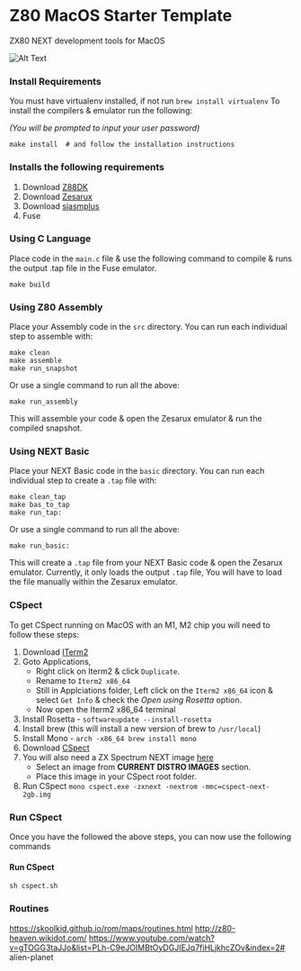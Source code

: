 # Z80 MacOS Starter Template
ZX80 NEXT development tools for MacOS

![Alt Text](images/example2.gif)


### Install Requirements
You must have virtualenv installed, if not run `brew install virtualenv`
To install the compilers & emulator run the following:

*(You will be prompted to input your user password)*
```
make install  # and follow the installation instructions
```

### Installs the following requirements
1. Download [Z88DK](https://github.com/z88dk/z88dk/releases)
2. Download [Zesarux](https://github.com/chernandezba/zesarux/releases/tag/ZEsarUX-X)
3. Download [sjasmplus](https://github.com/z00m128/sjasmplus/blob/master/INSTALL.md#default-method-for-gnulinux--unix--macos--bsd)
4. Fuse

### Using C Language
Place code in the `main.c` file & use the following command to compile &
runs the output .tap file in the Fuse emulator.
```
make build
```

### Using Z80 Assembly
Place your Assembly code in the `src` directory.
You can run each individual step to assemble with:
```
make clean
make assemble
make run_snapshot
```
Or use a single command to run all the above:
```
make run_assembly
```
This will assemble your code & open the Zesarux emulator &
run the compiled snapshot.

### Using NEXT Basic
Place your NEXT Basic code in the `basic` directory.
You can run each individual step to create a `.tap` file with:
```
make clean_tap
make bas_to_tap
make run_tap:
```
Or use a single command to run all the above:
```
make run_basic:
```
This will create a `.tap` file from your NEXT Basic code & open the Zesarux emulator.
Currently, it only loads the output `.tap` file, You will have to load the file manually
within the Zesarux emulator.

### CSpect
To get CSpect running on MacOS with an M1, M2 chip you will need to follow
these steps:
1. Download [ITerm2](https://iterm2.com/downloads.html)
2. Goto Applications, 
   - Right click on Iterm2 & click `Duplicate`.
   - Rename to `Iterm2 x86_64`
   - Still in Applciations folder, Left click on the `Iterm2 x86_64` icon & select `Get Info` & check the *Open using Rosetta* option.
   - Now open the Iterm2 x86_64 terminal
3. Install Rosetta - `softwareupdate --install-rosetta`
4. Install brew (this will install a new version of brew to `/usr/local`)
5. Install Mono - `arch -x86_64 brew install mono`
6. Download [CSpect](https://mdf200.itch.io/cspect)
7. You will also need a ZX Spectrum NEXT image [here](https://zxspectrumnext.online/cspect/)
    - Select an image from **CURRENT DISTRO IMAGES** section.
    - Place this image in your CSpect root folder.
8. Run CSpect `mono cspect.exe -zxnext -nextrom -mmc=cspect-next-2gb.img`

### Run CSpect
Once you have the followed the above steps, you can now use the following commands

#### Run CSpect
```
sh cspect.sh
```


### Routines
https://skoolkid.github.io/rom/maps/routines.html
http://z80-heaven.wikidot.com/
https://www.youtube.com/watch?v=gTOGG3taJJo&list=PLh-C9eJOIMBtOyDGJIEJq7fiHLjkhcZOv&index=2# alien-planet
